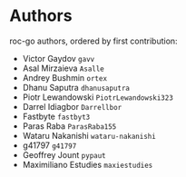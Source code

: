 # Authors

roc-go authors, ordered by first contribution:

<!-- authors -->

- Victor Gaydov `gavv`
- Asal Mirzaieva `Asalle`
- Andrey Bushmin `ortex`
- Dhanu Saputra `dhanusaputra`
- Piotr Lewandowski `PiotrLewandowski323`
- Darrel Idiagbor `Darrellbor`
- Fastbyte `fastbyt3`
- Paras Raba `ParasRaba155`
- Wataru Nakanishi `wataru-nakanishi`
- g41797 `g41797`
- Geoffrey Jount `pypaut`
- Maximiliano Estudies `maxiestudies`

<!-- endauthors -->
